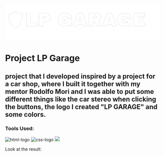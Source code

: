 <img src="https://github.com/LuuizPaes/project-lp-garage/blob/main/assets/logo-garage.png?raw=true">

<h1>Project LP Garage </h1>

<h2>project that I developed inspired by a project for a car shop, where I built it together with my mentor Rodolfo Mori and I was able to put some different things like the car stereo when clicking the buttons, the logo I created "LP GARAGE" and some colors.</h2>

<h3>Tools Used:</h3>
<img src="https://img.shields.io/badge/HTML-239120?style=for-the-badge&logo=html5&logoColor=white" alt="html-logo"/>
<img src="https://img.shields.io/badge/CSS-239120?&style=for-the-badge&logo=css3&logoColor=white" alt="css-logo" />
<img src="https://img.shields.io/badge/JavaScript-323330?style=for-the-badge&logo=javascript&logoColor=F7DF1E"/>

Look at the result:
